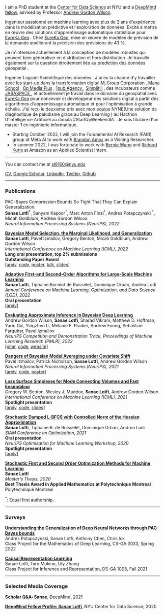 I am a PhD student at the [Center for Data Science](https://cds.nyu.edu/) at NYU and a [DeepMind fellow](https://nyudatascience.medium.com/deepmind-fellow-profile-sanae-lotfi-9197c0c5fb94), advised by Professor [Andrew Gordon Wilson](https://cims.nyu.edu/~andrewgw/).  

Ingénieur passionné en machine learning avec plus de 2 ans d'expérience dans la modélisation prédictive et l'exploration de données. Excité à mettre en œuvre des solutions d'apprentissage automatique statistique pour [EureKa Geo](http://eurekageo.space) . Chez  [EureKa Geo](http://eurekageo.space), mise en œuvre de modèles de prévision de la demande améliorant la précision des prévisions de 43 %.

Je m'intéresse actuellement à la conception de modèles robustes qui peuvent bien généraliser en distribution et hors distribution. Je travaille également sur la question étroitement liée au prediction des données geospatial .

Ingenier Logiciel  Scientifique des données . J'ai eu la chance d'y travailler avec les start-up dans la transformation digital  [Mj Group Corporation ](https://mjgroupco.com) , [Mana School](https://manaschool.net)   , [Op Media Plus](http://opmediaplus.com) , [1pub Agency ](https://1pub.net)  ,   [Simplitill](https://simplitill.com)   , des Incubateurs  comme [JABASPACE ](https://jabaspace.co)  , et actuellement je travail dans le domaine du geospatial avec  [EureKa Geo](http://eurekageo.space)  pour concevoir et developpeur des solutions digital a partir des algorithmes   d'apprentissage automatique et pour l'optimisation à grande échelle. J'ai reçu le deuxieme prix  avec mon equipe NYNE(Une solution de diagnostique de paludisme grace au Deep Learning ) au Hacthon D'intelligence Artificiel au douala #StartUpWeekendIA . Je suis  titulaire d'un master 1 en ingénierie informatique.


- Starting October 2022, I will join the Fundamental AI Research (FAIR) group at Meta AI to work with [Brandon Amos](http://bamos.github.io/) as a Visiting Researcher.
- In summer 2022, I was fortunate to work with [Bernie Wang](http://web.mit.edu/~ywang02/www/) and [Richard Kurle](https://scholar.google.fr/citations?user=q2YBN34AAAAJ&hl=en) at Amazon as an Applied Scientist Intern. 

---
You can contact me at sl8160@nyu.edu
 
<a href="https://sanaelotfi.github.io/pdf/cv/CV_Sanae_lotfi_Oct_2022.pdf" target="_blank">CV</a>, [Google Scholar](https://scholar.google.com/citations?user=0GyjMX4AAAAJ&authuser=2), [LinkedIn](https://www.linkedin.com/in/sanae-lotfi-636825127), [Twitter](https://twitter.com/lotfisanae), [Github](https://github.com/Sanaelotfi)
<!-- Remove above link if you don't want to attibute -->


---
### Publications 

PAC-Bayes Compression Bounds So Tight That They Can Explain Generalization \
**Sanae Lotfi<sup>\*</sup>**, Sanyam Kapoor<sup>\*</sup>, Marc Anton Finzi<sup>\*</sup>, Andres Potapczynski <sup>\*</sup>, Micah Goldblum, Andrew Gordon Wilson \
_Neural Information Processing Systems (NeurIPS), 2022_


**[Bayesian Model Selection, the Marginal Likelihood, and Generalization](https://arxiv.org/abs/2202.11678)** \
**Sanae Lotfi**, Pavel Izmailov, Gregory Benton, Micah Goldblum, Andrew Gordon Wilson \
_International Conference on Machine Learning (ICML), 2022_ \
**Long oral presentation, top 2% submissions** \
**Outstanding Paper Award** \
[[arxiv](https://arxiv.org/pdf/2202.11678.pdf), [code](https://github.com/Sanaelotfi/Bayesian_model_comparison), <a href="https://sanaelotfi.github.io/pdf/posters/LML_Poster_ICML_2022.pdf" target="_blank">poster</a>, [talk](https://slideslive.com/38983095/bayesian-model-selection-the-marginal-likelihood-and-generalization), <a href="https://sanaelotfi.github.io/pdf/slides/conference_presentations/LML_Sanae_Lotfi_ICML_2022.pdf" target="_blank">slides</a>]


**[Adaptive First-and Second-Order Algorithms for Large-Scale Machine Learning](https://arxiv.org/abs/2111.14761)** \
**Sanae Lotfi**, Tiphaine Bonniot de Ruisselet, Dominique Orban, Andrea Lodi \
_Annual Conference on Machine Learning, Optimization, and Data Science (LOD), 2022_ \
**Oral presentation**\
[[arxiv](https://arxiv.org/pdf/2111.14761.pdf)]

**[Evaluating Approximate Inference in Bayesian Deep Learning](https://proceedings.mlr.press/v176/wilson22a/wilson22a.pdf)** \
Andrew Gordon Wilson, **Sanae Lotfi**, Sharad Vikram, Matthew D. Hoffman, Yarin Gal, Yingzhen Li, Melanie F. Pradier, Andrew Foong, Sebastian Farquhar, Pavel Izmailov \
_NeurIPS Competition and Demonstration Track, Proceedings of Machine Learning Research (PMLR), 2022_ \
[[plmr](https://proceedings.mlr.press/v176/wilson22a/wilson22a.pdf), [code](https://github.com/izmailovpavel/neurips_bdl_starter_kit), [website](https://izmailovpavel.github.io/neurips_bdl_competition/)]


**[Dangers of Bayesian Model Averaging under Covariate Shift](https://arxiv.org/abs/2106.11905)** \
Pavel Izmailov, Patrick Nicholson, **Sanae Lotfi**, Andrew Gordon Wilson \
_Neural Information Processing Systems (NeurIPS), 2021_ \
[[arxiv](https://arxiv.org/abs/2106.11905), [code](https://github.com/izmailovpavel/bnn_covariate_shift), <a href="https://sanaelotfi.github.io/pdf/posters/BMA_Dangers_Poster_NeurIPS_2021.pdf" target="_blank">poster</a>]

**[Loss Surface Simplexes for Mode Connecting Volumes and Fast Ensembling](https://arxiv.org/abs/2102.13042)** \
Gregory W. Benton, Wesley J. Maddox, **Sanae Lotfi**, Andrew Gordon Wilson \
_International Conference on Machine Learning (ICML), 2021_ \
**Spotlight presentation** \
[[arxiv](https://arxiv.org/abs/2102.13042), [code](https://github.com/g-benton/loss-surface-simplexes), <a href="https://sanaelotfi.github.io/pdf/slides/conference_presentations/Loss_Surface_Simplexes_ICML_2021.pdf" target="_blank">slides</a>]

**[Stochastic Damped L-BFGS with Controlled Norm of the Hessian Approximation](https://arxiv.org/abs/2012.05783)**\
**Sanae Lotfi**, Tiphaine B. de Ruisselet, Dominique Orban, Andrea Lodi \
_SIAM Conference on Optimization, 2021_ \
**Oral presentation** \
_NeurIPS Optimization for Machine Learning Workshop, 2020_ \
**Spotlight presentation** \
[[arxiv](https://arxiv.org/abs/2012.05783)]

**[Stochastic First and Second Order Optimization Methods for Machine Learning](https://publications.polymtl.ca/5457/)** \
**Sanae Lotfi** \
_Master's Thesis, 2020_ \
**Best Thesis Award in Applied Mathematics at Polytechnique Montreal** \
Polytechnique Montreal

<sup>*</sup>: Equal first authorship. 

---
### Surveys

**<a href="https://sanaelotfi.github.io/pdf/project_reports/pac_bayes_bounds_survey.pdf" target="_blank">Understanding the Generalization of Deep Neural Networks through PAC-Bayes bounds </a>**\
Andres Potapczynski, Sanae Lotfi, Anthony Chen, Chris Ick \
Class Project for the Mathematics of Deep Learning, CS-GA 3033, Spring 2022

**<a href="https://sanaelotfi.github.io/pdf/project_reports/causal_representation_learning_survey.pdf" target="_blank">Causal Representation Learning </a>**\
Sanae Lotfi, Taro Makino, Lily Zhang \
Class Project for Inference and Representation, DS-GA 1005, Fall 2021

---
### Selected Media Coverage

**[Scholar Q&A: Sanae](https://www.deepmind.com/scholarships/scholars/sanae)**, DeepMind, 2021 

**[DeepMind Fellow Profile: Sanae Lotfi](https://nyudatascience.medium.com/deepmind-fellow-profile-sanae-lotfi-9197c0c5fb94)**, NYU Center for Data Science, 2020

